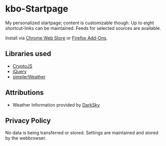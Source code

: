 # kbo-Startpage
My personalized startpage; content is customizable though.
Up to eight shortcut-links can be maintained. Feeds for selected sources are available.

Install via [Chrome Web Store](https://chrome.google.com/webstore/detail/kbo-startpage/gicgeooakklhiccdfbbdgfcgkedknjjm) or [Firefox Add-Ons](https://addons.mozilla.org/en-US/firefox/addon/kbo-startpage/).


## Libraries used
- [CryptoJS](https://github.com/sytelus/CryptoJS)
- [jQuery](https://jquery.com/)
- [simplerWeather](https://github.com/BrookeDot/SimplerWeather)


## Attributions
- Weather Information provided by [DarkSky](https://darksky.net/)

## Privacy Policy
No data is being transferred or stored. Settings are maintained and stored by the webbrowser.
